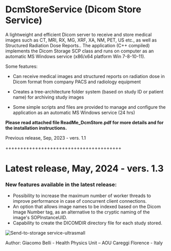 # DcmStoreService  (Dicom Store Service)

A lightweight and efficient Dicom server to receive and store medical images such as CT, MRI, RX, MG, XRF, XA, NM, PET, US etc., 
as well as Structured Radiation Dose Reports..
The application (C++ compiled) implements the Dicom Storage SCP class and runs on computer as an automatic MS Windows service (x86/x64 platform Win 7-8-10-11).

Some features:
- Can receive medical images and structured reports on radiation dose in Dicom format from company PACS and radiology equipment

- Creates a tree-architecture folder system (based on study ID or patient name) for archiving study images

- Some simple scripts and files are provided to manage and configure the application as an automatic MS Windows service (24 hrs)

**Please read attached file ReadMe_DcmStore.pdf for more details and for the installation instructions.**
   

Previous release, Sep, 2023 - vers. 1.1

+++++++++++++++++++++++++++++++++++++++

# Latest release, May, 2024 - vers. 1.3

### New features available in the latest release:
- Possibility to increase the maximum number of worker threads to improve performance in case of concurrent client connections.
- An option that allows image names to be indexed based on the Dicom Image Number tag, as an alternative to the cryptic naming of the image's SOPInstanceUID.
- Capability to create the DICOMDIR directory file for each study stored. 



![Send-to-storage service-ultrasmall](https://github.com/giacbli/DcmStoreService/assets/15181782/d3c31ce8-046b-45f6-831f-87aec9ed98c1)


Author: Giacomo Belli -
Health Physics Unit – AOU Careggi
Florence - Italy
